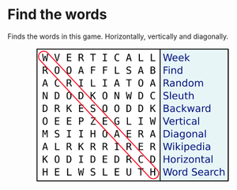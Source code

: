 Find the words
============================================

Finds the words in this game. Horizontally, vertically and diagonally.

<p align="center">
<img src="image.png" height="275" alt="Screenshot"/>
</p>